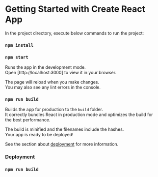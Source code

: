 # Getting Started with Create React App

In the project directory, execute below commands to run the project:

### `npm install`

### `npm start`

Runs the app in the development mode.\
Open [http://localhost:3000] to view it in your browser.

The page will reload when you make changes.\
You may also see any lint errors in the console.

### `npm run build`

Builds the app for production to the `build` folder.\
It correctly bundles React in production mode and optimizes the build for the best performance.

The build is minified and the filenames include the hashes.\
Your app is ready to be deployed!

See the section about [deployment](https://facebook.github.io/create-react-app/docs/deployment) for more information.

### Deployment

### `npm run build`
